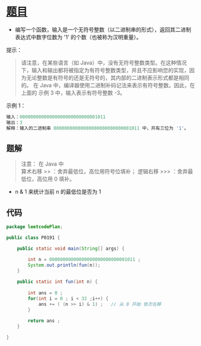 ﻿



# [题目](https://leetcode-cn.com/problems/number-of-1-bits/)

- 编写一个函数，输入是一个无符号整数（以二进制串的形式），返回其二进制表达式中数字位数为 '1' 的个数（也被称为汉明重量）。

提示：

> 请注意，在某些语言（如
> Java）中，没有无符号整数类型。在这种情况下，输入和输出都将被指定为有符号整数类型，并且不应影响您的实现，因为无论整数是有符号的还是无符号的，其内部的二进制表示形式都是相同的。
> 在 Java 中，编译器使用二进制补码记法来表示有符号整数。因此，在上面的 示例 3 中，输入表示有符号整数 -3。

 

示例 1：

```csharp
输入：00000000000000000000000000001011
输出：3
解释：输入的二进制串 00000000000000000000000000001011 中，共有三位为 '1'。
```

## 题解


> 注意： 在 Java  中  
> 算术右移 >> ：舍弃最低位，高位用符号位填补；
>  逻辑右移 >>> ：舍弃最低位，高位用 0 填补。


- n & 1 来统计当前 n 的最低位是否为 1


## 代码

```java
package leetcodePlan;

public class P0191 {

	public static void main(String[] args) {

		int n = 00000000000000000000000000001011 ;
		System.out.println(fun(n));
	}
	
	public static int fun(int n) {
		
		int ans = 0 ;
		for(int i = 0 ; i < 32 ;i++) {
			ans += ( (n >> i) & 1) ;   // 从 0 开始 依次右移 
		}
		
		return ans ;
	}

}

```

